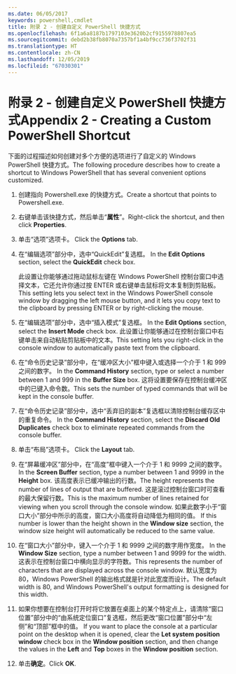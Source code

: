 ```yaml
---
ms.date: 06/05/2017
keywords: powershell,cmdlet
title: 附录 2 - 创建自定义 PowerShell 快捷方式
ms.openlocfilehash: 6f1a6a8187b1797103e3620b2cf9155978807ea5
ms.sourcegitcommit: debd2b38fb8070a7357bf1a4bf9cc736f3702f31
ms.translationtype: HT
ms.contentlocale: zh-CN
ms.lasthandoff: 12/05/2019
ms.locfileid: "67030301"
---
```

# <a name="appendix-2---creating-a-custom-powershell-shortcut"></a><span data-ttu-id="dfc9c-103">附录 2 - 创建自定义 PowerShell 快捷方式</span><span class="sxs-lookup"><span data-stu-id="dfc9c-103">Appendix 2 - Creating a Custom PowerShell Shortcut</span></span>

<span data-ttu-id="dfc9c-104">下面的过程描述如何创建对多个方便的选项进行了自定义的 Windows PowerShell 快捷方式。</span><span class="sxs-lookup"><span data-stu-id="dfc9c-104">The following procedure describes how to create a shortcut to Windows PowerShell that has several convenient options customized.</span></span>

1. <span data-ttu-id="dfc9c-105">创建指向 Powershell.exe 的快捷方式。</span><span class="sxs-lookup"><span data-stu-id="dfc9c-105">Create a shortcut that points to Powershell.exe.</span></span>

2. <span data-ttu-id="dfc9c-106">右键单击该快捷方式，然后单击“**属性**”。</span><span class="sxs-lookup"><span data-stu-id="dfc9c-106">Right-click the shortcut, and then click **Properties**.</span></span>

3. <span data-ttu-id="dfc9c-107">单击“选项”选项卡。 </span><span class="sxs-lookup"><span data-stu-id="dfc9c-107">Click the **Options** tab.</span></span>

4. <span data-ttu-id="dfc9c-108">在“编辑选项”部分中，选中“QuickEdit”复选框。  </span><span class="sxs-lookup"><span data-stu-id="dfc9c-108">In the **Edit Options** section, select the **QuickEdit** check box.</span></span>

    <span data-ttu-id="dfc9c-109">此设置让你能够通过拖动鼠标左键在 Windows PowerShell 控制台窗口中选择文本，它还允许你通过按 ENTER 或右键单击鼠标将文本复制到剪贴板。</span><span class="sxs-lookup"><span data-stu-id="dfc9c-109">This setting lets you select text in the Windows PowerShell console window by dragging the left mouse button, and it lets you copy text to the clipboard by pressing ENTER or by right-clicking the mouse.</span></span>

5. <span data-ttu-id="dfc9c-110">在“编辑选项”部分中，选中“插入模式”复选框。  </span><span class="sxs-lookup"><span data-stu-id="dfc9c-110">In the **Edit Options** section, select the **Insert Mode** check box.</span></span> <span data-ttu-id="dfc9c-111">此设置让你能够通过在控制台窗口中右键单击来自动粘贴剪贴板中的文本。</span><span class="sxs-lookup"><span data-stu-id="dfc9c-111">This setting lets you right-click in the console window to automatically paste text from the clipboard.</span></span>

6. <span data-ttu-id="dfc9c-112">在“命令历史记录”部分中，在“缓冲区大小”框中键入或选择一个介于 1 和 999 之间的数字。  </span><span class="sxs-lookup"><span data-stu-id="dfc9c-112">In the **Command History** section, type or select a number between 1 and 999 in the **Buffer Size** box.</span></span> <span data-ttu-id="dfc9c-113">这将设置要保存在控制台缓冲区中的已键入命令数。</span><span class="sxs-lookup"><span data-stu-id="dfc9c-113">This sets the number of typed commands that will be kept in the console buffer.</span></span>

7. <span data-ttu-id="dfc9c-114">在“命令历史记录”部分中，选中“丢弃旧的副本”复选框以清除控制台缓存区中的重复命令。  </span><span class="sxs-lookup"><span data-stu-id="dfc9c-114">In the **Command History** section, select the **Discard Old Duplicates** check box to eliminate repeated commands from the console buffer.</span></span>

8. <span data-ttu-id="dfc9c-115">单击“布局”选项卡。 </span><span class="sxs-lookup"><span data-stu-id="dfc9c-115">Click the **Layout** tab.</span></span>

9. <span data-ttu-id="dfc9c-116">在“屏幕缓冲区”部分中，在“高度”框中键入一个介于 1 和 9999 之间的数字。  </span><span class="sxs-lookup"><span data-stu-id="dfc9c-116">In the **Screen Buffer** section, type a number between 1 and 9999 in the **Height** box.</span></span> <span data-ttu-id="dfc9c-117">该高度表示已缓冲输出的行数。</span><span class="sxs-lookup"><span data-stu-id="dfc9c-117">The height represents the number of lines of output that are buffered.</span></span> <span data-ttu-id="dfc9c-118">这是滚过控制台窗口时可查看的最大保留行数。</span><span class="sxs-lookup"><span data-stu-id="dfc9c-118">This is the maximum number of lines retained for viewing when you scroll through the console window.</span></span> <span data-ttu-id="dfc9c-119">如果此数字小于“窗口大小”部分中所示的高度，窗口大小高度将自动降低为相同的值。 </span><span class="sxs-lookup"><span data-stu-id="dfc9c-119">If this number is lower than the height shown in the **Window size** section, the window size height will automatically be reduced to the same value.</span></span>

10. <span data-ttu-id="dfc9c-120">在“窗口大小”部分中，键入一个介于 1 和 9999 之间的数字用作宽度。 </span><span class="sxs-lookup"><span data-stu-id="dfc9c-120">In the **Window Size** section, type a number between 1 and 9999 for the width.</span></span> <span data-ttu-id="dfc9c-121">这表示在控制台窗口中横向显示的字符数。</span><span class="sxs-lookup"><span data-stu-id="dfc9c-121">This represents the number of characters that are displayed across the console window.</span></span> <span data-ttu-id="dfc9c-122">默认宽度为 80，Windows PowerShell 的输出格式就是针对此宽度而设计。</span><span class="sxs-lookup"><span data-stu-id="dfc9c-122">The default width is 80, and Windows PowerShell's output formatting is designed for this width.</span></span>

11. <span data-ttu-id="dfc9c-123">如果你想要在控制台打开时将它放置在桌面上的某个特定点上，请清除“窗口位置”部分中的“由系统定位窗口”复选框，然后更改“窗口位置”部分中“左侧”和“顶部”框中的值。     </span><span class="sxs-lookup"><span data-stu-id="dfc9c-123">If you want to place the console at a particular point on the desktop when it is opened, clear the **Let system position window** check box in the **Window position** section, and then change the values in the **Left** and **Top** boxes in the **Window position** section.</span></span>

12. <span data-ttu-id="dfc9c-124">单击**确定**。</span><span class="sxs-lookup"><span data-stu-id="dfc9c-124">Click **OK**.</span></span>
